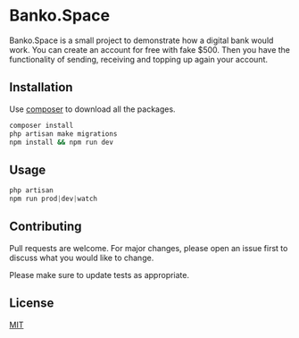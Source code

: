# Banko.Space

Banko.Space is a small project to demonstrate how a digital bank would work. You can create an account for free with fake $500. Then you have the functionality of sending, receiving and topping up again your account.

## Installation

Use [composer](https://getcomposer.org/) to download all the packages.

```bash
composer install
php artisan make migrations
npm install && npm run dev
```

## Usage

```php
php artisan
npm run prod|dev|watch
```

## Contributing
Pull requests are welcome. For major changes, please open an issue first to discuss what you would like to change.

Please make sure to update tests as appropriate.

## License
[MIT](https://choosealicense.com/licenses/mit/)